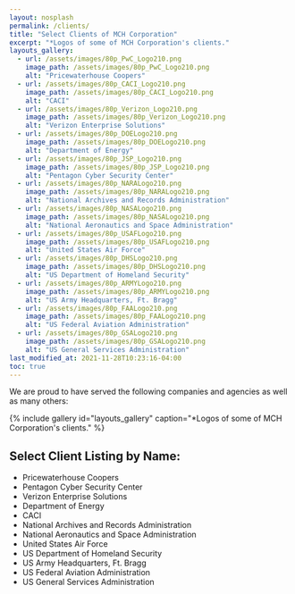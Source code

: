 ```yaml
---
layout: nosplash
permalink: /clients/
title: "Select Clients of MCH Corporation"
excerpt: "*Logos of some of MCH Corporation's clients."
layouts_gallery:
  - url: /assets/images/80p_PwC_Logo210.png
    image_path: /assets/images/80p_PwC_Logo210.png
    alt: "Pricewaterhouse Coopers"
  - url: /assets/images/80p_CACI_Logo210.png
    image_path: /assets/images/80p_CACI_Logo210.png
    alt: "CACI"
  - url: /assets/images/80p_Verizon_Logo210.png
    image_path: /assets/images/80p_Verizon_Logo210.png
    alt: "Verizon Enterprise Solutions"
  - url: /assets/images/80p_DOELogo210.png
    image_path: /assets/images/80p_DOELogo210.png
    alt: "Department of Energy"  
  - url: /assets/images/80p_JSP_Logo210.png
    image_path: /assets/images/80p_JSP_Logo210.png
    alt: "Pentagon Cyber Security Center"
  - url: /assets/images/80p_NARALogo210.png
    image_path: /assets/images/80p_NARALogo210.png
    alt: "National Archives and Records Administration"
  - url: /assets/images/80p_NASALogo210.png
    image_path: /assets/images/80p_NASALogo210.png
    alt: "National Aeronautics and Space Administration"
  - url: /assets/images/80p_USAFLogo210.png
    image_path: /assets/images/80p_USAFLogo210.png
    alt: "United States Air Force"
  - url: /assets/images/80p_DHSLogo210.png
    image_path: /assets/images/80p_DHSLogo210.png
    alt: "US Department of Homeland Security"
  - url: /assets/images/80p_ARMYLogo210.png
    image_path: /assets/images/80p_ARMYLogo210.png
    alt: "US Army Headquarters, Ft. Bragg"
  - url: /assets/images/80p_FAALogo210.png
    image_path: /assets/images/80p_FAALogo210.png
    alt: "US Federal Aviation Administration"
  - url: /assets/images/80p_GSALogo210.png
    image_path: /assets/images/80p_GSALogo210.png
    alt: "US General Services Administration"
last_modified_at: 2021-11-28T10:23:16-04:00
toc: true 
---
```


We are proud to have served the following companies and agencies as well as many others:

{% include gallery id="layouts_gallery" caption="*Logos of some of MCH Corporation's clients." %}

## Select Client Listing by Name:

- Pricewaterhouse Coopers
- Pentagon Cyber Security Center
- Verizon Enterprise Solutions
- Department of Energy
- CACI
- National Archives and Records Administration
- National Aeronautics and Space Administration
- United States Air Force
- US Department of Homeland Security
- US Army Headquarters, Ft. Bragg
- US Federal Aviation Administration
- US General Services Administration
